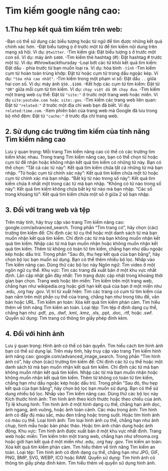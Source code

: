 # **Tìm kiếm google nâng cao:**
## 1.Thu hẹp kết quả tìm kiếm trên web:
-Bạn có thể sử dụng các biểu tượng hoặc từ ngữ để tìm được những kết quả chính xác hơn.
  -Đặt biểu tượng `@` ở trước một từ để tìm kiếm nội dung trên mạng xã hội. Ví dụ: `@twitter`.
  -Tìm kiếm giá: Đặt biểu tượng `$` ở trước một con số. Ví dụ: máy ảnh `$400`.
  -Tìm kiếm thẻ hashtag (#): Đặt hashtag #  trước một từ. Ví dụ: #throwbackthursday
  -Loại bớt các từ khỏi kết quả tìm kiếm: Đặt dấu `-` phía trước từ bạn muốn loại ra. Ví dụ: hòa bình `-tỉnh`
-Tìm kiếm cụm từ hoàn toàn trùng khớp: Đặt từ hoặc cụm từ trong dấu ngoặc kép. Ví dụ: `"tòa nhà cao nhất"`.
-Tìm kiếm trong một phạm vi số: Đặt dấu `..` giữa hai con số. Ví dụ: máy ảnh `$50..$100`.
-Kết hợp các cụm từ tìm kiếm: Đặt từ `"OR"` giữa mỗi cụm từ tìm kiếm. Ví dụ: `chạy việt dã OR chạy đua`.
-Tìm kiếm một trang web cụ thể: Đặt từ `"site:"` ở trước một trang web hoặc miền. Ví dụ `site:youtube.com hoặc site:.gov`.
-Tìm kiếm các trang web liên quan: Đặt từ `"related:"` ở trước một địa chỉ web bạn đã biết. Ví dụ: `related:time.com`.
-Xem phiên bản của trang web mà Google đã lưu trong bộ nhớ đệm: Đặt từ `"cache:"` ở trước địa chỉ trang web.

## 2. Sử dụng các trường tìm kiếm của tính năng Tìm kiếm nâng cao
Lưu ý quan trọng: Mỗi trang Tìm kiếm nâng cao có thể có các trường tìm kiếm khác nhau.
Trong trang Tìm kiếm nâng cao, bạn có thể chọn từ hoặc cụm từ để nhận hoặc không nhận kết quả tìm kiếm có những từ này. Bạn có thể chọn:
“Tất cả các từ này”: Kết quả tìm kiếm chứa tất cả những từ mà bạn nhập.
“Từ hoặc cụm từ chính xác này”: Kết quả tìm kiếm chứa một từ hoặc cụm từ chính xác mà bạn nhập.
“Bất kỳ từ nào trong số này”: Kết quả tìm kiếm chứa ít nhất một trong các từ mà bạn nhập.
“Không có từ nào trong số này”: Kết quả tìm kiếm không chứa bất kỳ từ nào mà bạn nhập.
“Các số trong khoảng từ”: Kết quả tìm kiếm chứa một số ở giữa 2 số bạn nhập.

## 3. Đối với trang web và tệp
Trên máy tính, hãy truy cập vào trang Tìm kiếm nâng cao: google.com/advanced_search.
Trong phần “Tìm trang có”, hãy chọn (các) trường tìm kiếm để:
Chỉ định các từ cụ thể hoặc một danh sách từ mà bạn muốn nhận kết quả tìm kiếm.
Chỉ định các từ mà bạn không muốn nhận kết quả tìm kiếm.
Nhập các từ mà bạn muốn nhận hoặc không muốn nhận kết quả tìm kiếm.
Thêm từ không có toán tử tìm kiếm, chẳng hạn như dấu ngoặc kép hoặc dấu trừ.
Trong phần "Sau đó, thu hẹp kết quả của bạn bằng", hãy chọn bộ lọc bạn muốn sử dụng.
Bạn có thể thêm nhiều bộ lọc.
Nhấp vào Tìm kiếm nâng cao.
Dùng thử các bộ lọc này
Ngôn ngữ: Tìm video ở một ngôn ngữ cụ thể.
Khu vực: Tìm các trang đã xuất bản ở một khu vực nhất định.
Lần cập nhật gần đây nhất: Tìm trang được cập nhật trong khoảng thời gian bạn chọn.
Trang web hoặc tên miền: Tìm kiếm trên một trang web, chẳng hạn như wikipedia.org hoặc giới hạn kết quả của bạn ở một miền như .edu, .org hay .gov.
Vị trí từ xuất hiện: Tìm các trang có cụm từ tìm kiếm của bạn nằm trên một phần cụ thể của trang, chẳng hạn như trong tiêu đề, văn bản hoặc URL.
Tìm kiếm an toàn: Xóa kết quả tìm kiếm phản cảm. Tìm hiểu thêm về tính năng Tìm kiếm an toàn.
Loại tệp: Tìm tệp ở định dạng cụ thể, chẳng hạn như .pdf, .ps, .dwf, .kml, .kmz, .xls, .ppt, .doc, .rtf, hoặc .swf.
Quyền sử dụng: Tìm trang có thông tin giấy phép đính kèm.

## 4. Đối với hình ảnh
Lưu ý quan trọng: Hình ảnh có thể có bản quyền. Tìm hiểu cách tìm hình ảnh bạn có thể sử dụng lại.
Trên máy tính, hãy truy cập vào trang Tìm kiếm hình ảnh nâng cao: google.com/advanced_image_search.
Trong phần “Tìm hình ảnh có”, hãy chọn (các) trường tìm kiếm để:
Chỉ định các từ cụ thể hoặc một danh sách từ mà bạn muốn nhận kết quả tìm kiếm.
Chỉ định các từ mà bạn không muốn nhận kết quả tìm kiếm.
Nhập các từ mà bạn muốn nhận hoặc không muốn nhận kết quả tìm kiếm.
Thêm từ không có toán tử tìm kiếm, chẳng hạn như dấu ngoặc kép hoặc dấu trừ.
Trong phần "Sau đó, thu hẹp kết quả của bạn bằng", hãy chọn bộ lọc bạn muốn sử dụng.
Bạn có thể sử dụng nhiều bộ lọc.
Nhấp vào Tìm kiếm nâng cao.
Dùng thử các bộ lọc này
Kích thước hình ảnh: Tìm hình ảnh theo kích thước hoặc theo chiều của ảnh.
Tỷ lệ khung hình: Tìm hình ảnh ở một hình dạng cụ thể, chẳng hạn ảnh dọc, ảnh ngang, ảnh vuông, hoặc ảnh toàn cảnh.
Các màu trong ảnh: Tìm hình ảnh có đầy đủ màu sắc, màu đen trắng hoặc trong suốt. Hoặc tìm hình ảnh có màu cụ thể.
Loại hình ảnh: Tìm loại hình ảnh cụ thể, chẳng hạn như ảnh chụp, hình mẫu hoặc bản phác thảo. Hoặc tìm ảnh chân dung hoặc ảnh động.
Khu vực: Tìm hình ảnh được xuất bản ở một khu vực nhất định.
Trang web hoặc miền: Tìm kiếm trên một trang web, chẳng hạn như sfmoma.org hoặc giới hạn kết quả ở một miền như .edu, .org hay .gov.
Tìm kiếm an toàn: Xóa kết quả tìm kiếm phản cảm. Tìm hiểu thêm về tính năng Tìm kiếm an toàn.
Loại tệp: Tìm hình ảnh có định dạng cụ thể, chẳng hạn như JPG, GIF, PNG, BMP, SVG, WEBP, ICO hoặc RAW.
Quyền sử dụng: Tìm hình ảnh có thông tin giấy phép đính kèm. Tìm hiểu thêm về quyền sử dụng hình ảnh.

